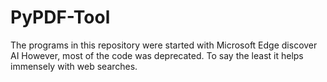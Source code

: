 # PyPDF-Tool
The programs in this repository were started with Microsoft Edge discover AI
However, most of the code was deprecated. 
To say the least it helps immensely with web searches.
